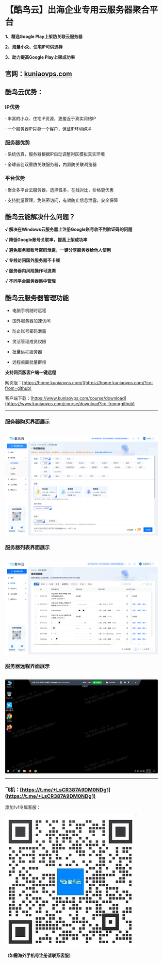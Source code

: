 # **【酷鸟云】出海企业专用云服务器聚合平台**
  
**1、精选Google Play上架防关联云服务器**
  
**2、海量小众、住宅IP可供选择**
  
**3、助力提高Google Play上架成功率**


## **官网：**[kuniaovps.com](https://www.kuniaovps.com/?co-from=github)


## **酷鸟云优势：**

### **IP优势**

· 丰富的小众、住宅IP资源，更接近于真实网络IP

· 一个服务器IP只卖一个客户，保证IP环境纯净

### **服务器优势**

· 系统仿真，服务器根据IP自动调整时区模拟真实环境

· 全球首创双重防关联服务器，内置防关联浏览器

### **平台优势**

· 聚合多平台云服务器，选择性多，在线对比，价格更优惠

· 支持批量管理，免账密访问，有效防止信息泄露，安全保障


## **酷鸟云能解决什么问题？**

**√ 解决在Windows云服务器上注册Google账号收不到验证码的问题**

**√ 降低Google账号关联率，提高上架成功率**

**√ 避免服务器账号密码泄露，一键分享服务器给他人使用**

**√ 专线访问国外服务器不卡顿**

**√ 服务器内风险操作可追溯**

**√ 不同平台服务器集中管理**


## **酷鸟云服务器管理功能**

* 电脑手机随时远程
    
* 国外服务器加速访问
    
* 防止账号密码泄露
    
* 灵活管理成员权限
    
* 批量远程服务器
    
* 远程桌面批量群控
    
**支持网页版客户端一键远程**

网页版：[https://home.kuniaovps.com/](https://home.kuniaovps.com/?co-from=github)

客户端下载：[https://www.kuniaovps.com/course/download](https://www.kuniaovps.com/course/download?co-from=github)

---

### 服务器购买界面展示

 ![image](images/vps-buy.png)

### 服务器列表界面展示

 ![image](images/vps-list.png)

### 服务器远程界面展示

 ![image](images/vps-remote.png)

---

### 飞机：[https://t.me/+LsCR387A9DM0NDg1](https://t.me/+LsCR387A9DM0NDg1)

添加1v1专属客服：

![image](images/QRcode.png)

**（如需海外手机号注册请联系客服）**
